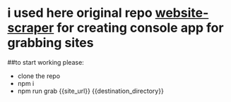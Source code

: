 # i used here original repo [website-scraper](https://github.com/s0ph1e/node-website-scraper) for creating console app for grabbing sites

##to start working please:
 - clone the repo
 - npm i
 - npm run grab {{site_url}} {{destination_directory}}
